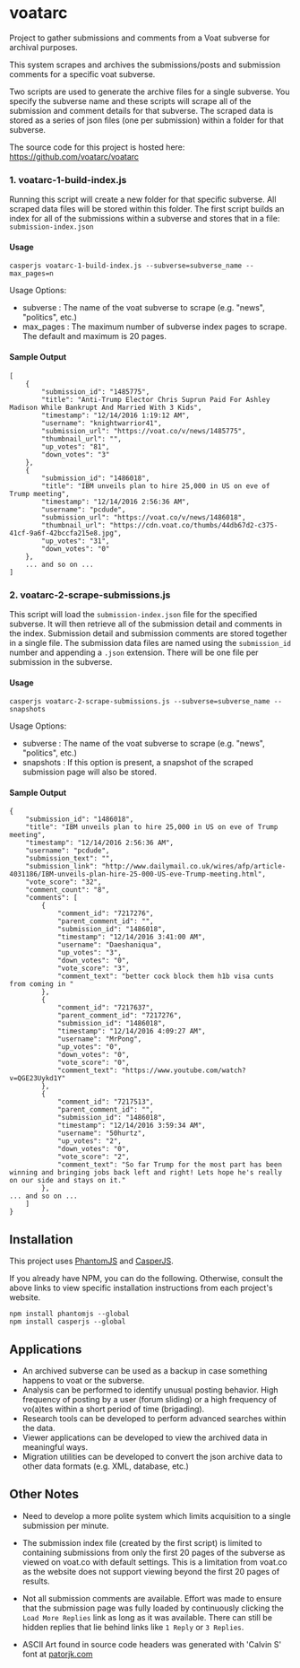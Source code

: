 

# voatarc

Project to gather submissions and comments from a Voat subverse for archival purposes.

This system scrapes and archives the submissions/posts and submission comments
for a specific voat subverse.

Two scripts are used to generate the archive files for a single subverse.
You specify the subverse name and these scripts will scrape all of the 
submission and comment details for that subverse.
The scraped data is stored as a series of json files (one per submission)
within a folder for that subverse.

The source code for this project is hosted here: https://github.com/voatarc/voatarc

### 1. voatarc-1-build-index.js

Running this script will create a new folder for that specific subverse.
All scraped data files will be stored within this folder.
The first script builds an index for all of the submissions within a subverse
and stores that in a file: `submission-index.json`

#### Usage

	casperjs voatarc-1-build-index.js --subverse=subverse_name --max_pages=n
	
Usage Options:

- subverse : The name of the voat subverse to scrape (e.g. "news", "politics", etc.)
- max_pages : The maximum number of subverse index pages to scrape. The default and maximum is 20 pages.

#### Sample Output

	[
		{
		    "submission_id": "1485775",
		    "title": "Anti-Trump Elector Chris Suprun Paid For Ashley Madison While Bankrupt And Married With 3 Kids",
		    "timestamp": "12/14/2016 1:19:12 AM",
		    "username": "knightwarrior41",
		    "submission_url": "https://voat.co/v/news/1485775",
		    "thumbnail_url": "",
		    "up_votes": "81",
		    "down_votes": "3"
		},
		{
		    "submission_id": "1486018",
		    "title": "IBM unveils plan to hire 25,000 in US on eve of Trump meeting",
		    "timestamp": "12/14/2016 2:56:36 AM",
		    "username": "pcdude",
		    "submission_url": "https://voat.co/v/news/1486018",
		    "thumbnail_url": "https://cdn.voat.co/thumbs/44db67d2-c375-41cf-9a6f-42bccfa215e8.jpg",
		    "up_votes": "31",
		    "down_votes": "0"
		},
		... and so on ...
	]

### 2. voatarc-2-scrape-submissions.js

This script will load the `submission-index.json` file for the specified subverse.
It will then retrieve all of the submission detail and comments in the index.
Submission detail and submission comments are stored together in a single file.
The submission data files are named using the `submission_id` number and appending
a `.json` extension.
There will be one file per submission in the subverse.

#### Usage

	casperjs voatarc-2-scrape-submissions.js --subverse=subverse_name --snapshots

Usage Options:

- subverse : The name of the voat subverse to scrape (e.g. "news", "politics", etc.)
- snapshots : If this option is present, a snapshot of the scraped submission page will also be stored.
 
#### Sample Output

	{
	    "submission_id": "1486018",
	    "title": "IBM unveils plan to hire 25,000 in US on eve of Trump meeting",
	    "timestamp": "12/14/2016 2:56:36 AM",
	    "username": "pcdude",
	    "submission_text": "",
	    "submission_link": "http://www.dailymail.co.uk/wires/afp/article-4031186/IBM-unveils-plan-hire-25-000-US-eve-Trump-meeting.html",
	    "vote_score": "32",
	    "comment_count": "8",
	    "comments": [
	        {
	            "comment_id": "7217276",
	            "parent_comment_id": "",
	            "submission_id": "1486018",
	            "timestamp": "12/14/2016 3:41:00 AM",
	            "username": "Daeshaniqua",
	            "up_votes": "3",
	            "down_votes": "0",
	            "vote_score": "3",
	            "comment_text": "better cock block them h1b visa cunts from coming in "
	        },
	        {
	            "comment_id": "7217637",
	            "parent_comment_id": "7217276",
	            "submission_id": "1486018",
	            "timestamp": "12/14/2016 4:09:27 AM",
	            "username": "MrPong",
	            "up_votes": "0",
	            "down_votes": "0",
	            "vote_score": "0",
	            "comment_text": "https://www.youtube.com/watch?v=QGE23Uykd1Y"
	        },
	        {
	            "comment_id": "7217513",
	            "parent_comment_id": "",
	            "submission_id": "1486018",
	            "timestamp": "12/14/2016 3:59:34 AM",
	            "username": "50hurtz",
	            "up_votes": "2",
	            "down_votes": "0",
	            "vote_score": "2",
	            "comment_text": "So far Trump for the most part has been winning and bringing jobs back left and right! Lets hope he's really on our side and stays on it."
	        },
	... and so on ...
		]
	}


## Installation

This project uses [PhantomJS](http://phantomjs.org/)
and [CasperJS](http://casperjs.org/).

If you already have NPM, you can do the following.
Otherwise, consult the above links to view specific installation instructions
from each project's website.

	npm install phantomjs --global
	npm install casperjs --global

## Applications

- An archived subverse can be used as a backup in case something happens to voat or the subverse.
- Analysis can be performed to identify unusual posting behavior. High frequency
of posting by a user (forum sliding) or a high frequency of vo(a)tes within a short period of time (brigading).
- Research tools can be developed to perform advanced searches within the data.
- Viewer applications can be developed to view the archived data in meaningful ways.
- Migration utilities can be developed to convert the json archive data to other data formats (e.g. XML, database, etc.)

## Other Notes

- Need to develop a more polite system which limits acquisition to a single submission per minute.

- The submission index file (created by the first script) is limited to
containing submissions from only the first 20 pages of the subverse as
viewed on voat.co with default settings.
This is a limitation from voat.co as the website does not support viewing
beyond the first 20 pages of results.

- Not all submission comments are available.
Effort was made to ensure that the submission page was fully loaded by
continuously clicking the `Load More Replies` link as long as it was available.
There can still be hidden replies that lie behind links like `1 Reply` or `3 Replies`.

- ASCII Art found in source code headers was generated with 'Calvin S' font at
  [patorjk.com](http://patorjk.com/software/taag/#p=display&c=c%2B%2B&f=Calvin%20S&t=)
